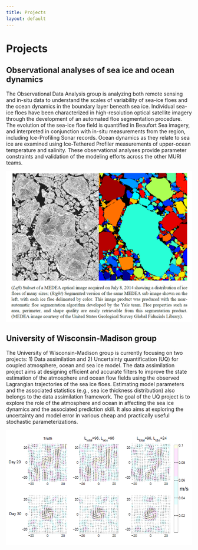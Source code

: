 ```yaml
---
title: Projects
layout: default
---
```

# Projects

## Observational analyses of sea ice and ocean dynamics

The Observational Data Analysis group is analyzing both remote sensing and in-situ data to understand the scales of variability of sea-ice floes and the ocean dynamics in the boundary layer beneath sea ice. Individual sea-ice floes have been characterized in high-resolution optical satellite imagery through the development of an automated floe segmentation procedure. The evolution of the sea-ice floe field is quantified in Beaufort Sea imagery, and interpreted in conjunction with in-situ measurements from the region, including Ice-Profiling Sonar records. Ocean dynamics as they relate to sea ice are examined using Ice-Tethered Profiler measurements of upper-ocean temperature and salinity. These observational analyses provide parameter constraints and validation of the modeling efforts across the other MURI teams.

![YALE schematic](./images/YaleProject_WebsiteFigure.png)

## University of Wisconsin-Madison group

The University of Wisconsin-Madison group is currently focusing on two projects: 1) Data assimilation and 2) Uncertainty quantification (UQ) for coupled atmosphere, ocean and sea ice model. The data assimilation project aims at designing efficient and accurate filters to improve the state estimation of the atmosphere and ocean flow fields using the observed Lagrangian trajectories of the sea ice floes. Estimating model parameters and the associated statistics (e.g., sea ice thickness distribution) also belongs to the data assimilation framework. The goal of the UQ project is to explore the role of the atmosphere and ocean in affecting the sea ice dynamics and the associated prediction skill. It also aims at exploring the uncertainty and model error in various cheap and practically useful stochastic parameterizations.

![WISCONSIN schematic](./images/WisconsinProj_WebsiteFigure.png)
